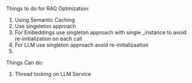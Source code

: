 Things to do for RAG Optmization:

1. Using Semantic Caching
3. Use singeleton approach
2. For Embeddings use singleton approach with single _instance to avoid re-initialization on each call
3. For LLM use singleton approach avoid re-initializaation
4. 



Things Can do:
1. Thread locking on LLM Service